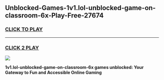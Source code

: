 
## Unblocked-Games-1v1.lol-unblocked-game-on-classroom-6x-Play-Free-27674
<h3>
<a href="https://premium76.site?title=1v1.lol-unblocked-game-on-classroom-6x&ref=09A">CLICK TO PLAY</a></h3>
<hr>

<h3>
<a href="https://premium76.site?title=1v1.lol-unblocked-game-on-classroom-6x&ref=09A">CLICK 2 PLAY</a>
  
</h3>

<a href="https://premium76.site?title=1v1.lol-unblocked-game-on-classroom-6x&ref=09A"><img src="https://clearcache.store/games.png"></a>


**1v1.lol-unblocked-game-on-classroom-6x games unblocked: Your Gateway to Fun and Accessible Online Gaming**
